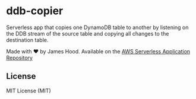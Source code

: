 # ddb-copier

Serverless app that copies one DynamoDB table to another by listening on the DDB stream of the source table and copying all changes to the destination table.

Made with ❤️  by James Hood. Available on the [AWS Serverless Application Repository](https://aws.amazon.com/serverless)

## License

MIT License (MIT)
